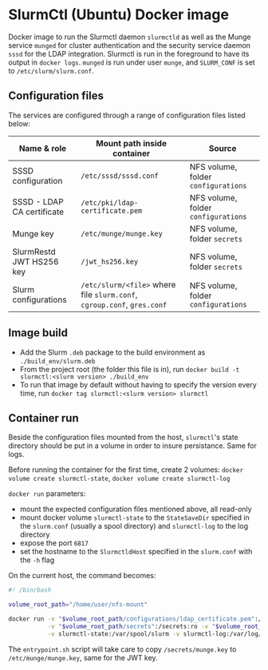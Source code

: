 # SlurmCtl (Ubuntu) Docker image

Docker image to run the Slurmctl daemon `slurmctld` as well as the Munge service `munged` for cluster authentication and the security service daemon `sssd` for the LDAP integration. Slurmctl is run in the foreground to have its output in `docker logs`. `munged` is run under user `munge`, and `SLURM_CONF` is set to `/etc/slurm/slurm.conf`.

## Configuration files
The services are configured through a range of configuration files listed below:

| Name & role | Mount path inside container | Source | 
| - | - | - |
| SSSD configuration | `/etc/sssd/sssd.conf` | NFS volume, folder `configurations` |
| SSSD - LDAP CA certificate | `/etc/pki/ldap-certificate.pem` | NFS volume, folder `configurations` |
| Munge key | `/etc/munge/munge.key` | NFS volume, folder `secrets` |
| SlurmRestd JWT HS256 key | `/jwt_hs256.key` | NFS volume, folder `secrets` |
| Slurm configurations | `/etc/slurm/<file>` where file `slurm.conf`, `cgroup.conf`, `gres.conf` | NFS volume, folder `configurations` |

## Image build
- Add the Slurm `.deb` package to the build environment as `./build_env/slurm.deb`
- From the project root (the folder this file is in), run `docker build -t slurmctl:<slurm version> ./build_env`
- To run that image by default without having to specify the version every time, run `docker tag slurmctl:<slurm version> slurmctl`

## Container run
Beside the configuration files mounted from the host, `slurmctl`'s state directory should be put in a volume in order to insure persistance. Same for logs.

Before running the container for the first time, create 2 volumes: `docker volume create slurmctl-state`, `docker volume create slurmctl-log`

`docker run` parameters:
- mount the expected configuration files mentioned above, all read-only
- mount docker volume `slurmctl-state` to the `StateSaveDir` specified in the `slurm.conf` (usually a spool directory) and `slurmctl-log` to the log directory
- expose the port `6817` 
- set the hostname to the `SlurmctldHost` specified in the `slurm.conf` with the `-h` flag

On the current host, the command becomes:
```bash
#! /bin/bash

volume_root_path="/home/user/nfs-mount"

docker run -v "$volume_root_path/configurations/ldap_certificate.pem":/etc/pki/ldap-certificate.pem:ro -v "$volume_root_path/configurations/sssd.conf":/etc/sssd/sssd.conf:ro \
           -v "$volume_root_path/secrets":/secrets:ro -v "$volume_root_path/configurations/slurm":/etc/slurm:ro \
           -v slurmctl-state:/var/spool/slurm -v slurmctl-log:/var/log/slurm/ -h slurmctl -p 6817:6817 -d slurmct
```
The `entrypoint.sh` script will take care to copy `/secrets/munge.key` to `/etc/munge/munge.key`, same for the JWT key. 